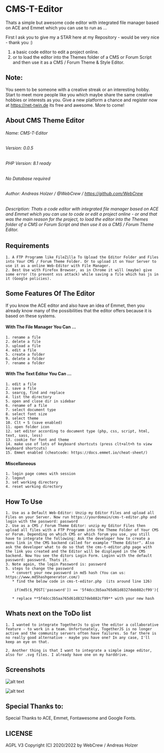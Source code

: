 # CMS-T-Editor


Thats a simple but awesome code editor with integrated file manager based on ACE and Emmet which you can use to run as ...

First I ask you to give my a STAR here at my Repository - would be very nice - thank you :)

1. a basic code editor to edit a project online. 
2. or to load the editor into the Themes folder of a CMS or Forum Script and then use it as a CMS / Forum Theme & Style Editor.



## Note:

You seem to be someone with a creative streak or an interesting hobby. Start to meet more people like you which maybe share the same creative hobbies or interests as you. Give a new platform a chance and register now at https://net-twin.de its free and awesome. More to come!


## About CMS Theme Editor
###### Name: CMS-T-Editor
###### Version: 0.0.5
###### PHP Version: 8.1 ready
###### No Database required
###### Author:  Andreas Holzer / @WebCrew / https://github.com/WebCrew
###### Description: Thats a code editor with integrated file manager based on ACE and Emmet which you can use to code or edit a project online - or and that was the main reason for the project, to load the editor into the Themes folder of a CMS or Forum Script and then use it as a CMS / Forum Theme Editor.



## Requirements

	1. A FTP Programm like FileZilla To Upload the Editor Folder and Files into Your CMS / Forum Theme Folder. Or to upload it on Your Server to use it as a online Web-Editor with File Manager.
	2. Best Use with Firefox Browser, as in Chrome it will (maybe) give some error (to prevent xss attack) while saving a file which has js in it (Google policies).



## Some Features Of The Editor

If you know the ACE editor and also have an idea of Emmet, then you already know many of the possibilities that the editor offers because it is based on these systems. 



#### With The File Manager You Can ...

	1. rename a file
	2. delete a file
	3. upload a file
	4. edit a file
	5. create a folder
	6. delete a folder
	7. rename a folder



#### With The Text Editor You Can ...

	1. edit a file
	2. save a file
	3. searcg, find and replace
	4. list the directory
	5. open and close dir in sidebar
	6. rename of a file
	7. select document type
	8. select font size
	9. select theme
	10. Clt + S (save enabled)
	11. open folder icon
	12. set editor according to document type (php, css, script, html, text, sass, less)
	13. cookie for font and theme
	14. make use of lots of keyboard shortcuts (press clt+alt+h to view keyboard shortcuts)
	15. Emmet enabled (cheatcode: https://docs.emmet.io/cheat-sheet/)



#### Miscellaneous

	1. login page comes with session
	2. logout
	3. set working directory
	4. reset working directory



## How To Use

	1. Use as a Default Web-Editor: Unzip my Editor Files and upload all Files on your Server. Now run https://yourdomain/cms-t-editor.php and login with the password: password
	2. Use as a CMS / Forum Theme Editor: unzip my Editor Files then upload all files with a FTP Programm into the Theme Folder of Your CMS or Forum. Depending on which CMS or which forum you use, you still have to integrate the following: Ask the developer how to create a menu link in the CMS backend called for example "Theme Editor". Also ask the developer what to do so that the cms-t-editor.php page with the link you created and the Editor will be displayed in the CMS backend. Now You see the ditors Login Form. Loginn with the default password: password. Thats it.
	3. Note again, the login Password is: password
	5. steps to change the password
	   * convert your new password in md5 hash (You can us: https://www.md5hashgenerator.com/)
	   * find the below code in cms-t-editor.php  (its around line 126)

	    if(md5($_POST['password']) == '5f4dcc3b5aa765d61d8327deb882cf99'){

	   * replace **5f4dcc3b5aa765d61d8327deb882cf99** with your new hash


	   
## Whats next on the ToDo list

    1. I wanted to integrate TogetherJs to give the editor a collaborative feature - to work in a team. Unfortunately, TogetherJS is no longer active and the community servers often have failures. So far there is no really good alternative - maybe you have one? In any case, I'll keep an eye on that.

    2. Another thing is that I want to integrate a simple image editor, also for .svg files. I already have one on my harddrive.



## Screenshots

![alt text](CMS-T-Editor/master/screens/login.png)


![alt text](CMS-T-Editor/master/screens/editor.png)



## Special Thanks to:

Special Thanks to ACE, Emmet, Fontawesome and Google Fonts. 



## LICENSE

AGPL V3
Copyright (C) 2020/2022 by WebCrew / Andreas Holzer